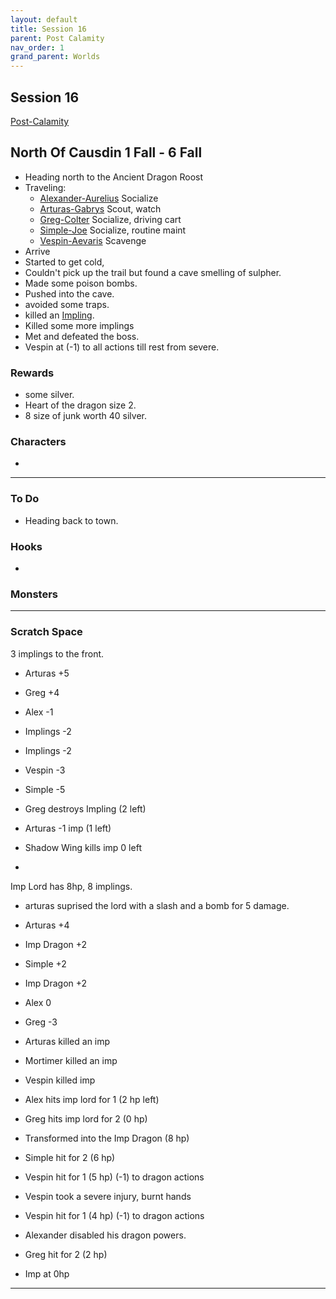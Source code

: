 ```yaml
---
layout: default
title: Session 16
parent: Post Calamity
nav_order: 1
grand_parent: Worlds
---
```

## Session 16
[Post-Calamity](Post-Calamity)
## North Of Causdin 1 Fall - 6 Fall
* Heading north to the Ancient Dragon Roost
* Traveling:
	* [Alexander-Aurelius](Game/Worlds/Post-Calamity/Alexander-Aurelius) Socialize
	* [Arturas-Gabrys](Game/Worlds/Post-Calamity/Arturas-Gabrys) Scout, watch
	* [Greg-Colter](Game/Worlds/Post-Calamity/Greg-Colter) Socialize, driving cart
	* [Simple-Joe](Game/Worlds/Post-Calamity/Simple-Joe) Socialize, routine maint
	* [Vespin-Aevaris](Game/Worlds/Post-Calamity/Vespin-Aevaris) Scavenge
* Arrive
* Started to get cold,
* Couldn't pick up the trail but found a cave smelling of sulpher.
* Made some poison bombs.
* Pushed into the cave.
* avoided some traps.
* killed an [Impling](Game/Blocks/Impling).
* Killed some more implings
* Met and defeated the boss.
* Vespin at (-1) to all actions till rest from severe.

### Rewards
* some silver.
* Heart of the dragon size 2.
* 8 size of junk worth 40 silver.

### Characters
* 
 ---

### To Do
* Heading back to town.

### Hooks
* 

### Monsters


---

### Scratch Space
3 implings to the front.
* Arturas +5
* Greg +4
* Alex -1
* Implings -2
* Implings -2
* Vespin -3
* Simple -5

* Greg destroys Impling (2 left)
* Arturas -1 imp (1 left)
* Shadow Wing kills imp 0 left
* 

Imp Lord has 8hp, 8 implings.
* arturas suprised the lord with a slash and a bomb for 5 damage.

* Arturas +4
* Imp Dragon +2
* Simple +2
* Imp Dragon +2
* Alex 0
* Greg -3

* Arturas killed an imp 
* Mortimer killed an imp
* Vespin killed imp
* Alex hits imp lord for 1 (2 hp left)
* Greg hits imp lord for 2 (0 hp)
* Transformed into the Imp Dragon (8 hp)
* Simple hit for 2 (6 hp)
* Vespin hit for 1 (5 hp) (-1) to dragon actions
* Vespin took a severe injury, burnt hands
* Vespin hit for 1 (4 hp) (-1) to dragon actions
* Alexander disabled his dragon powers.
* Greg hit for 2 (2 hp) 
* Imp at 0hp



---